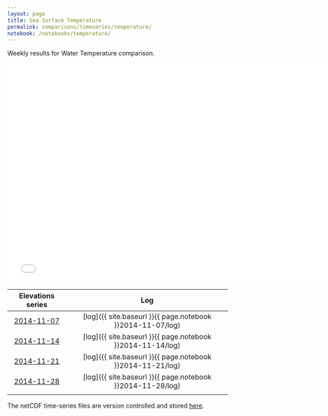 ```yaml
---
layout: page
title: Sea Surface Temperature
permalink: comparisons/timeseries/temperature/
notebook: /notebooks/temperature/
---
```


Weekly results for Water Temperature comparison.

<iframe width="750" height="500" frameBorder="0" src="{{ site.baseurl }}{{ page.notebook }}2014-11-28/temperature.html" name="iframe_tmp"> <p>Your browser does not support iframes.</p> </iframe>


| Elevations series                                                                                             | Log                                                        |
|:-------------------------------------------------------------------------------------------------------------:|:----------------------------------------------------------:|
| <a href="{{ site.baseurl }}{{ page.notebook }}2014-11-07/temperature.html" target="iframe_tmp">2014-11-07</a> | [log]({{ site.baseurl }}{{ page.notebook }}2014-11-07/log) |
| <a href="{{ site.baseurl }}{{ page.notebook }}2014-11-14/temperature.html" target="iframe_tmp">2014-11-14</a> | [log]({{ site.baseurl }}{{ page.notebook }}2014-11-14/log) |
| <a href="{{ site.baseurl }}{{ page.notebook }}2014-11-21/temperature.html" target="iframe_tmp">2014-11-21</a> | [log]({{ site.baseurl }}{{ page.notebook }}2014-11-21/log) |
| <a href="{{ site.baseurl }}{{ page.notebook }}2014-11-28/temperature.html" target="iframe_tmp">2014-11-28</a> | [log]({{ site.baseurl }}{{ page.notebook }}2014-11-28/log) |
|                                                                                                               |                                                            |

The netCDF time-series files are version controlled and stored [here](https://github.com/ocefpaf/secoora/tree/gh-pages/notebooks/temperature).
